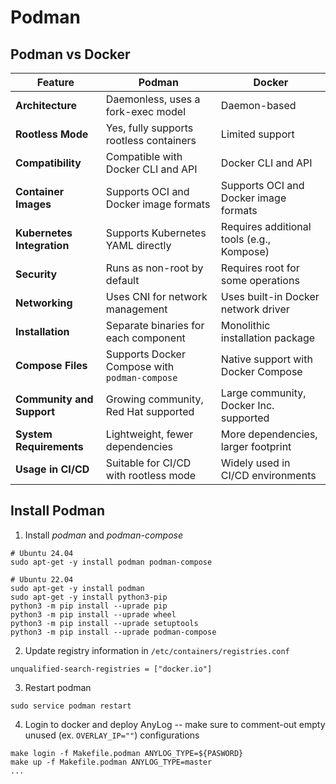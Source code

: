 # Podman

## Podman vs Docker
| Feature                          | Podman                                  | Docker                                  |
|----------------------------------|-----------------------------------------|-----------------------------------------|
| **Architecture**                 | Daemonless, uses a fork-exec model      | Daemon-based                            |
| **Rootless Mode**                | Yes, fully supports rootless containers | Limited support                         |
| **Compatibility**                | Compatible with Docker CLI and API      | Docker CLI and API                      |
| **Container Images**             | Supports OCI and Docker image formats   | Supports OCI and Docker image formats   |
| **Kubernetes Integration**       | Supports Kubernetes YAML directly       | Requires additional tools (e.g., Kompose)|
| **Security**                     | Runs as non-root by default             | Requires root for some operations       |
| **Networking**                   | Uses CNI for network management         | Uses built-in Docker network driver     |
| **Installation**                 | Separate binaries for each component    | Monolithic installation package         |
| **Compose Files**                | Supports Docker Compose with `podman-compose` | Native support with Docker Compose      |
| **Community and Support**        | Growing community, Red Hat supported    | Large community, Docker Inc. supported  |
| **System Requirements**          | Lightweight, fewer dependencies         | More dependencies, larger footprint     |
| **Usage in CI/CD**               | Suitable for CI/CD with rootless mode   | Widely used in CI/CD environments       |



## Install Podman
1. Install _podman_ and _podman-compose_
```shell
# Ubuntu 24.04 
sudo apt-get -y install podman podman-compose

# Ubuntu 22.04 
sudo apt-get -y install podman
sudo apt-get -y install python3-pip 
python3 -m pip install --uprade pip
python3 -m pip install --uprade wheel
python3 -m pip install --uprade setuptools 
python3 -m pip install --uprade podman-compose 
```

2. Update registry information in `/etc/containers/registries.conf`
```editorconfig
unqualified-search-registries = ["docker.io"]
```

3. Restart podman
```shell
sudo service podman restart
```

4. Login to docker and deploy AnyLog -- make sure to comment-out empty unused (ex. `OVERLAY_IP=""`) configurations
```shell
make login -f Makefile.podman ANYLOG_TYPE=${PASWORD}
make up -f Makefile.podman ANYLOG_TYPE=master
... 
```



